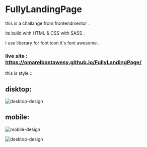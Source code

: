 # FullyLandingPage

this is a challange from frontendmentor . 

its build with HTML & CSS with SASS . 

I use liberary for font icon it's font awesome .

### live site : https://omarelbastawesy.github.io/FullyLandingPage/

this is style ::

## disktop:
![desktop-design](https://user-images.githubusercontent.com/102428312/160254632-b0250048-30ec-4286-b39c-f8bce9eba3b7.jpg)

## mobile:
![mobile-design](https://user-images.githubusercontent.com/102428312/160254649-c61f170c-c117-47de-8e24-d63a81b7a081.jpg)


![desktop-design](https://user-images.githubusercontent.com/102428312/174333467-b35d5e3f-ebe2-44a0-b136-3256ef6514db.jpg)
